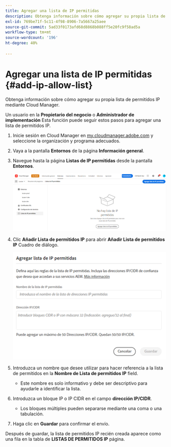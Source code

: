 ```yaml
---
title: Agregar una lista de IP permitidas
description: Obtenga información sobre cómo agregar su propia lista de permitidos IP mediante Cloud Manager.
exl-id: 769be71f-5c11-4f98-8906-7a5667a25aee
source-git-commit: 5ad33f0173afd68d8868b088ff5e20fc9f58ad5a
workflow-type: tm+mt
source-wordcount: '196'
ht-degree: 40%

---
```



# Agregar una lista de IP permitidas {#add-ip-allow-list}

Obtenga información sobre cómo agregar su propia lista de permitidos IP mediante Cloud Manager.

Un usuario en la **Propietario del negocio** o **Administrador de implementación** Esta función puede seguir estos pasos para agregar una lista de permitidos IP.

1. Inicie sesión en Cloud Manager en [my.cloudmanager.adobe.com](https://my.cloudmanager.adobe.com/) y seleccione la organización y programa adecuados.

1. Vaya a la pantalla **Entornos** de la página **Información general**.

1. Navegue hasta la página **Listas de IP permitidas** desde la pantalla **Entornos**.

   ![Opción Listas de IP permitidas del panel lateral](/help/implementing/cloud-manager/assets/ip-allow-list/ip-allow-list-create.png)

1. Clic **Añadir Lista de permitidos IP** para abrir **Añadir Lista de permitidos IP** Cuadro de diálogo.

   ![Cuadro de diálogo Agregar Lista de permitidos IP](/help/implementing/cloud-manager/assets/ip-allow-list/ip-allow-list-create02.png)

1. Introduzca un nombre que desee utilizar para hacer referencia a la lista de permitidos en la **Nombre de Lista de permitidos IP** field.

   * Este nombre es solo informativo y debe ser descriptivo para ayudarle a identificar la lista.

1. Introduzca un bloque IP o IP CIDR en el campo **dirección IP/CIDR**.

   * Los bloques múltiples pueden separarse mediante una coma o una tabulación.

1. Haga clic en **Guardar** para confirmar el envío.

Después de guardar, la lista de permitidos IP recién creada aparece como una fila en la tabla de **LISTAS DE PERMITIDOS IP** página.

